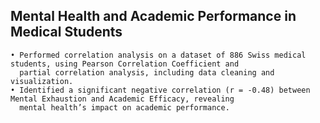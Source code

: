 ## Mental Health and Academic Performance in Medical Students
    • Performed correlation analysis on a dataset of 886 Swiss medical students, using Pearson Correlation Coefficient and
      partial correlation analysis, including data cleaning and visualization.
    • Identified a significant negative correlation (r = -0.48) between Mental Exhaustion and Academic Efficacy, revealing
      mental health’s impact on academic performance.
